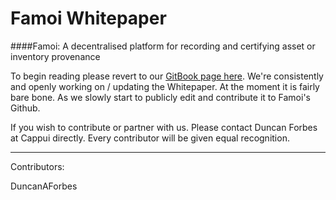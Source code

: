# Famoi Whitepaper 



####Famoi: A decentralised platform for recording and certifying asset or inventory provenance


To begin reading please revert to our [GitBook page here](https://www.gitbook.com/book/duncanaforbes/famoi-whitepaper/details). We're consistently and openly working on / updating the Whitepaper. At the moment it is fairly bare bone. As we slowly start to publicly edit and contribute it to Famoi's Github. 

If you wish to contribute or partner with us. Please contact Duncan Forbes at Cappui directly. Every contributor will be given equal recognition.


---

Contributors:

DuncanAForbes




